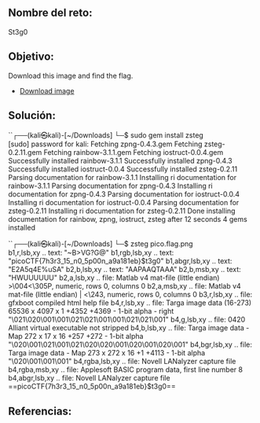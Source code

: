 ## Nombre del reto:
St3g0

## Objetivo:
Download this image and find the flag.

-   [Download image](https://artifacts.picoctf.net/c/423/pico.flag.png)

## Solución:
``┌──(kali㉿kali)-[~/Downloads]
└─$ sudo gem install zsteg                          
[sudo] password for kali: 
Fetching zpng-0.4.3.gem
Fetching zsteg-0.2.11.gem
Fetching rainbow-3.1.1.gem
Fetching iostruct-0.0.4.gem
Successfully installed rainbow-3.1.1
Successfully installed zpng-0.4.3
Successfully installed iostruct-0.0.4
Successfully installed zsteg-0.2.11
Parsing documentation for rainbow-3.1.1
Installing ri documentation for rainbow-3.1.1
Parsing documentation for zpng-0.4.3
Installing ri documentation for zpng-0.4.3
Parsing documentation for iostruct-0.0.4
Installing ri documentation for iostruct-0.0.4
Parsing documentation for zsteg-0.2.11
Installing ri documentation for zsteg-0.2.11
Done installing documentation for rainbow, zpng, iostruct, zsteg after 12 seconds
4 gems installed
                                                                             
``┌──(kali㉿kali)-[~/Downloads]
└─$ zsteg pico.flag.png   
b1,r,lsb,xy         .. text: "~B>VG?G@"
b1,rgb,lsb,xy       .. text: "picoCTF{7h3r3_15_n0_5p00n_a9a181eb}$t3g0"
b1,abgr,lsb,xy      .. text: "E2A5q4E%uSA"
b2,b,lsb,xy         .. text: "AAPAAQTAAA"
b2,b,msb,xy         .. text: "HWUUUUUU"
b2,a,lsb,xy         .. file: Matlab v4 mat-file (little endian) >\004<\305P, numeric, rows 0, columns 0                                                   
b2,a,msb,xy         .. file: Matlab v4 mat-file (little endian) | <\243, numeric, rows 0, columns 0                                                       
b3,r,lsb,xy         .. file: gfxboot compiled html help file
b4,r,lsb,xy         .. file: Targa image data (16-273) 65536 x 4097 x 1 +4352 +4369 - 1-bit alpha - right "\021\020\001\001\021\021\001\001\021\021\001"  
b4,g,lsb,xy         .. file: 0420 Alliant virtual executable not stripped
b4,b,lsb,xy         .. file: Targa image data - Map 272 x 17 x 16 +257 +272 - 1-bit alpha "\020\001\021\001\021\020\020\001\020\001\020\001"              
b4,bgr,lsb,xy       .. file: Targa image data - Map 273 x 272 x 16 +1 +4113 - 1-bit alpha "\020\001\001\001"                                              
b4,rgba,lsb,xy      .. file: Novell LANalyzer capture file
b4,rgba,msb,xy      .. file: Applesoft BASIC program data, first line number 8                                                                            
b4,abgr,lsb,xy      .. file: Novell LANalyzer capture file
==picoCTF{7h3r3_15_n0_5p00n_a9a181eb}$t3g0==

## Referencias: